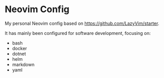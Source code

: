 # Neovim Config

My personal Neovim config based on https://github.com/LazyVim/starter.

It has mainly been configured for software development, focusing on:

- bash
- docker
- dotnet
- helm
- markdown
- yaml
